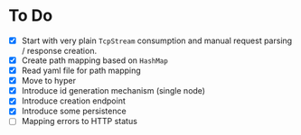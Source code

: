 # To Do
- [x] Start with very plain `TcpStream` consumption and manual request parsing / response creation.
- [x] Create path mapping based on `HashMap`
- [x] Read yaml file for path mapping
- [x] Move to hyper
- [x] Introduce id generation mechanism (single node)
- [x] Introduce creation endpoint
- [x] Introduce some persistence
- [ ] Mapping errors to HTTP status
